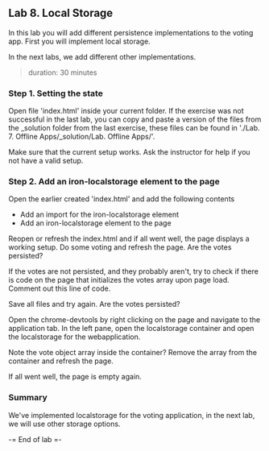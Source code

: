 ## Lab 8. Local Storage
In this lab you will add different persistence implementations to the voting app. 
First you will implement local storage.

In the next labs, we add different other implementations. 
> duration: 30 minutes

### Step 1. Setting the state
Open file 'index.html' inside your current folder. If the exercise was not successful in the last
lab, you can copy and paste a version of the files from the _solution folder from the last 
exercise, these files can be found in './Lab. 7. Offline Apps/_solution/Lab. Offline Apps/'.

Make sure that the current setup works. Ask the instructor for help if you not have a valid setup.


### Step 2. Add an iron-localstorage element to the page
Open the earlier created 'index.html' and add the following contents

* Add an import for the iron-localstorage element
* Add an iron-localstorage element to the page

Reopen or refresh the index.html and if all went well, the page displays a working setup.
Do some voting and refresh the page. Are the votes persisted?

If the votes are not persisted, and they probably aren't, try to check if there is code on the page that 
initializes the votes array upon page load. Comment out this line of code.

Save all files and try again. Are the votes persisted?
 
Open the chrome-devtools by right clicking on the page and navigate to the application tab. 
In the left pane, open the localstorage container and open the localstorage for the webapplication. 

Note the vote object array inside the container? Remove the array from the container and refresh the page.

If all went well, the page is empty again.

### Summary
We've implemented localstorage for the voting application, in the next lab, we will use other storage options. 

-= End of lab =-
  